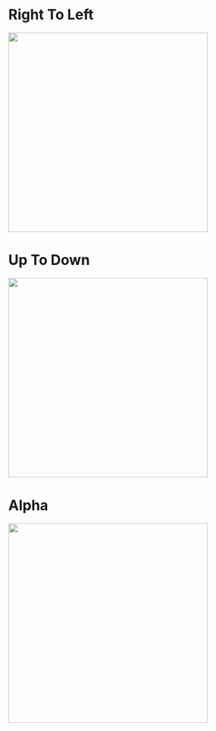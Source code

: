 # Right To Left
<img src="right_to_left.gif" width="400" />

# Up To Down
<img src="up_down.gif" width="400" />

# Alpha
<img src="alpha.gif" width="400" />
